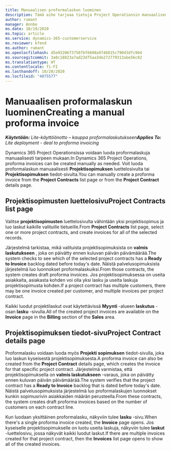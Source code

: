 ```yaml
---
title: Manuaalisen proformalaskun luominen
description: Tämä aihe tarjoaa tietoja Project Operationsin manuaalisen proformalaskun luomisesta.
author: rumant
manager: Annbe
ms.date: 10/19/2020
ms.topic: article
ms.service: dynamics-365-customerservice
ms.reviewer: kfend
ms.author: rumant
ms.openlocfilehash: d5e93206737507bf6698a9746815c790d3dfc904
ms.sourcegitcommit: 3a0c18823a7ad23df5aa3de272779313abe56c82
ms.translationtype: HT
ms.contentlocale: fi-FI
ms.lasthandoff: 10/20/2020
ms.locfileid: "4075577"
---
```

# <a name="creating-a-manual-proforma-invoice"></a><span data-ttu-id="b1fb7-103">Manuaalisen proformalaskun luominen</span><span class="sxs-lookup"><span data-stu-id="b1fb7-103">Creating a manual proforma invoice</span></span>

<span data-ttu-id="b1fb7-104">_**Käytetään:** Lite-käyttöönotto – kauppa proformalaskutukseen_</span><span class="sxs-lookup"><span data-stu-id="b1fb7-104">_**Applies To:** Lite deployment - deal to proforma invoicing_</span></span>

<span data-ttu-id="b1fb7-105">Dynamics 365 Project Operationsissa voidaan luoda proformalaskuja manuaalisesti tarpeen mukaan.</span><span class="sxs-lookup"><span data-stu-id="b1fb7-105">In Dynamics 365 Project Operations, proforma invoices can be created manually as needed.</span></span> <span data-ttu-id="b1fb7-106">Voit luoda proformalaskun manuaalisesti **Projektisopimuksen** luettelosivulta tai **Projektisopimuksen** tiedot-sivulta.</span><span class="sxs-lookup"><span data-stu-id="b1fb7-106">You can manually create a proforma invoice from the **Project Contracts** list page or from the **Project Contract** details page.</span></span>

##  <a name="project-contracts-list-page"></a><span data-ttu-id="b1fb7-107">Projektisopimusten luettelosivu</span><span class="sxs-lookup"><span data-stu-id="b1fb7-107">Project Contracts list page</span></span>

<span data-ttu-id="b1fb7-108">Valitse **projektisopimusten** luettelosivulta vähintään yksi projektisopimus ja luo laskut kaikille valituille tietueille.</span><span class="sxs-lookup"><span data-stu-id="b1fb7-108">From **Project Contracts** list page, select one or more project contracts, and create invoices for all of the selected records.</span></span>

<span data-ttu-id="b1fb7-109">Järjestelmä tarkistaa, mikä valituista projektisopimuksista on **valmis laskutukseen** , joka on päivätty ennen kuluvan päivän päivämäärää.</span><span class="sxs-lookup"><span data-stu-id="b1fb7-109">The system checks to see which of the selected project contracts has a **Ready to Invoice** backlog  dated before today's date.</span></span> <span data-ttu-id="b1fb7-110">Näistä palvelusopimuksista järjestelmä luo luonnokset proformalaskuiksi.</span><span class="sxs-lookup"><span data-stu-id="b1fb7-110">From those contracts, the system creates draft proforma invoices.</span></span> <span data-ttu-id="b1fb7-111">Jos projektisopimuksessa on useita asiakkaita, asiakasta kohden voi olla yksi lasku ja useita laskuja projektisopimusta kohden.</span><span class="sxs-lookup"><span data-stu-id="b1fb7-111">If a project contract has multiple customers, there may be one invoice created per customer, and multiple invoices per project contract.</span></span>

<span data-ttu-id="b1fb7-112">Kaikki luodut projektilaskut ovat käytettävissä **Myynti** -alueen **laskutus** -osan **lasku** -sivulla.</span><span class="sxs-lookup"><span data-stu-id="b1fb7-112">All of the created project invoices are available on the **Invoice** page in the **Billing** section of the **Sales** area.</span></span>

## <a name="project-contract-details-page"></a><span data-ttu-id="b1fb7-113">Projektisopimuksen tiedot-sivu</span><span class="sxs-lookup"><span data-stu-id="b1fb7-113">Project Contract details page</span></span>

<span data-ttu-id="b1fb7-114">Proformalasku voidaan luoda myös **Projekti sopimuksen** tiedot-sivulla, joka luo laskun kyseisestä projektisopimuksesta.</span><span class="sxs-lookup"><span data-stu-id="b1fb7-114">A proforma invoice can also be created from the **Project Contract** details page, which creates the invoice for that specific project contract.</span></span> <span data-ttu-id="b1fb7-115">Järjestelmä varmistaa, että projektisopimuksella on **valmis laskutukseen** -varaus, joka on päivätty ennen kuluvan päivän päivämäärää.</span><span class="sxs-lookup"><span data-stu-id="b1fb7-115">The system verifies that the project contract has a **Ready to Invoice** backlog that is dated before today's date.</span></span> <span data-ttu-id="b1fb7-116">Näistä palvelusopimuksista järjestelmä luo proformalaskujen luonnokset kunkin sopimusrivin asiakkaiden määrän perusteella.</span><span class="sxs-lookup"><span data-stu-id="b1fb7-116">From these contracts, the system creates draft proforma invoices based on the number of customers on each contract line.</span></span>

<span data-ttu-id="b1fb7-117">Kun luodaan yksittäinen proformalasku, näkyviin tulee **lasku** -sivu.</span><span class="sxs-lookup"><span data-stu-id="b1fb7-117">When there's a single proforma invoice created, the **Invoice** page opens.</span></span> <span data-ttu-id="b1fb7-118">Jos kyseiselle projektisopimukselle on luotu useita laskuja, näkyviin tulee **laskut** -luettelosivu, jossa näkyvät kaikki luodut laskut.</span><span class="sxs-lookup"><span data-stu-id="b1fb7-118">If there are multiple invoices created for that project contract, then the **Invoices** list page opens to show all of the created invoices.</span></span>

